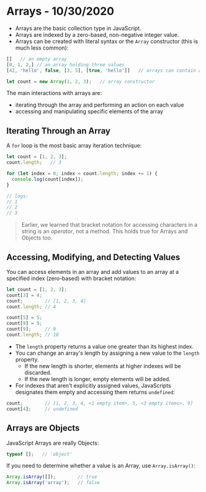 
# Arrays - 10/30/2020

* Arrays are the basic collection type in JavaScript.
* Arrays are indexed by a zero-based, non-negative integer value.
* Arrays can be created with literal syntax or the `Array` constructor (this is much less common):

```javascript
[]   // an empty array
[0, 1, 2,] // an array holding three values
[42, 'hello', false, [3, 5], [true, 'hello']]   // arrays can contain any other object

let count = new Array(1, 2, 3);   // array constructor
```

The main interactions with arrays are:

* iterating through the array and performing an action on each value
* accessing and manipulating specific elements of the array

## Iterating Through an Array

A `for` loop is the most basic array iteration technique:

```javascript
let count = [1, 2, 3];
count.length;   // 3

for (let index = 0; index < count.length; index += 1) {
  console.log(count[index]);
}

// logs:
// 1
// 2
// 3
```

> Earlier, we learned that bracket notation for accessing characters in a string is an *operator*, not a method. This holds true for Arrays and Objects too.

## Accessing, Modifying, and Detecting Values

You can access elements in an array and add values to an array at a specified index (zero-based) with bracket notation:

```javascript
let count = [1, 2, 3];
count[3] = 4;
count;        // [1, 2, 3, 4]
count.length; // 4

count[5] = 5;
count[9] = 9;
count[9];     // 9
count.length; // 10
```

* The `length` property returns a value one greater than its highest index.
* You can change an array's length by assigning a new value to the `length` property.
  * If the new length is shorter, elements at higher indexes will be discarded.
  * If the new length is longer, empty elements will be added.
* For indexes that aren't explicitly assigned values, JavaScripts designates them empty and accessing them returns `undefined`:

```javascript
count;        // [1, 2, 3, 4, <1 empty item>, 5, <3 empty items>, 9]
count[4];     // undefined
```

## Arrays are Objects

JavaScript Arrays are really Objects:

```javascript
typeof [];   // 'object'
```

If you need to determine whether a value is an Array, use `Array.isArray()`:

```javascript
Array.isArray([]);        // true
Array.isArray('array');   // false
```
